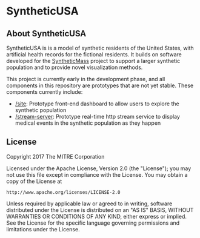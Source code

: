 # SyntheticUSA

## About SyntheticUSA

SyntheticUSA is  is a model of synthetic residents of the United States, with artificial health records for the fictional residents.  It builds on software developed for the [SyntheticMass](https://github.com/synthetichealth/syntheticmass) project to support a larger synthetic population and to provide novel visualization methods.

This project is currently early in the development phase, and all components in this repository are prototypes that are not yet stable.  These components currently include:

* [/site](/site): Prototype front-end dashboard to allow users to explore the synthetic population
* [/stream-server](/stream-server): Prototype real-time http stream service to display medical events in the synthetic population as they happen

## License

Copyright 2017 The MITRE Corporation

Licensed under the Apache License, Version 2.0 (the "License");
you may not use this file except in compliance with the License.
You may obtain a copy of the License at

    http://www.apache.org/licenses/LICENSE-2.0

Unless required by applicable law or agreed to in writing, software
distributed under the License is distributed on an "AS IS" BASIS,
WITHOUT WARRANTIES OR CONDITIONS OF ANY KIND, either express or implied.
See the License for the specific language governing permissions and limitations under the License.
